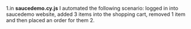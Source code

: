 1.in **saucedemo.cy.js** I automated the following scenario: logged in into saucedemo website, added 3 items into the shopping cart, removed 1 item and then placed an order for them
2. 
